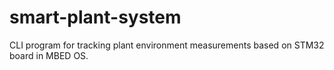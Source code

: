 # smart-plant-system
CLI program for tracking plant environment measurements based on STM32 board in MBED OS.

